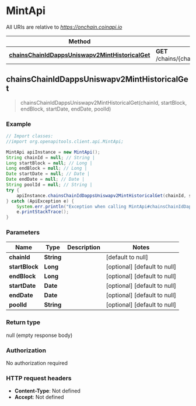 # MintApi

All URIs are relative to *https://onchain.coinapi.io*

Method | HTTP request | Description
------------- | ------------- | -------------
[**chainsChainIdDappsUniswapv2MintHistoricalGet**](MintApi.md#chainsChainIdDappsUniswapv2MintHistoricalGet) | **GET** /chains/{chain_id}/dapps/uniswapv2/mint/historical | 



## chainsChainIdDappsUniswapv2MintHistoricalGet

> chainsChainIdDappsUniswapv2MintHistoricalGet(chainId, startBlock, endBlock, startDate, endDate, poolId)



### Example

```java
// Import classes:
//import org.openapitools.client.api.MintApi;

MintApi apiInstance = new MintApi();
String chainId = null; // String | 
Long startBlock = null; // Long | 
Long endBlock = null; // Long | 
Date startDate = null; // Date | 
Date endDate = null; // Date | 
String poolId = null; // String | 
try {
    apiInstance.chainsChainIdDappsUniswapv2MintHistoricalGet(chainId, startBlock, endBlock, startDate, endDate, poolId);
} catch (ApiException e) {
    System.err.println("Exception when calling MintApi#chainsChainIdDappsUniswapv2MintHistoricalGet");
    e.printStackTrace();
}
```

### Parameters


Name | Type | Description  | Notes
------------- | ------------- | ------------- | -------------
 **chainId** | **String**|  | [default to null]
 **startBlock** | **Long**|  | [optional] [default to null]
 **endBlock** | **Long**|  | [optional] [default to null]
 **startDate** | **Date**|  | [optional] [default to null]
 **endDate** | **Date**|  | [optional] [default to null]
 **poolId** | **String**|  | [optional] [default to null]

### Return type

null (empty response body)

### Authorization

No authorization required

### HTTP request headers

- **Content-Type**: Not defined
- **Accept**: Not defined

